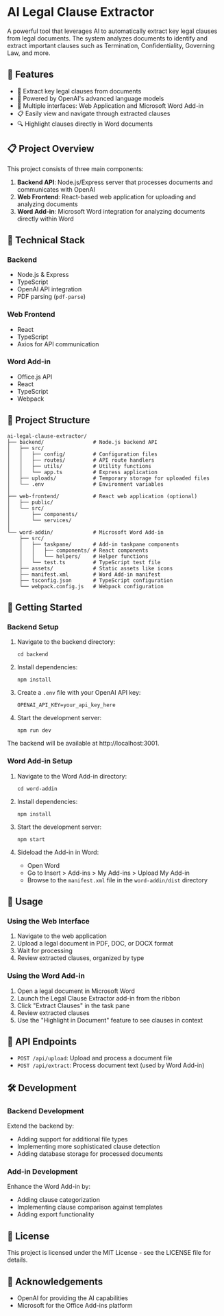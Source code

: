 # AI Legal Clause Extractor

A powerful tool that leverages AI to automatically extract key legal clauses from legal documents. The system analyzes documents to identify and extract important clauses such as Termination, Confidentiality, Governing Law, and more.

## 🚀 Features

* 📄 Extract key legal clauses from documents
* 🧠 Powered by OpenAI's advanced language models
* 📱 Multiple interfaces: Web Application and Microsoft Word Add-in
* 📋 Easily view and navigate through extracted clauses
* 🔍 Highlight clauses directly in Word documents

## 📋 Project Overview

This project consists of three main components:

1. **Backend API**: Node.js/Express server that processes documents and communicates with OpenAI
2. **Web Frontend**: React-based web application for uploading and analyzing documents
3. **Word Add-in**: Microsoft Word integration for analyzing documents directly within Word

## 🔧 Technical Stack

### Backend
- Node.js & Express
- TypeScript
- OpenAI API integration
- PDF parsing (`pdf-parse`)

### Web Frontend
- React
- TypeScript
- Axios for API communication

### Word Add-in
- Office.js API
- React
- TypeScript
- Webpack

## 📁 Project Structure

```
ai-legal-clause-extractor/
├── backend/                # Node.js backend API
│   ├── src/
│   │   ├── config/         # Configuration files
│   │   ├── routes/         # API route handlers
│   │   ├── utils/          # Utility functions
│   │   └── app.ts          # Express application
│   ├── uploads/            # Temporary storage for uploaded files
│   └── .env                # Environment variables
│
├── web-frontend/           # React web application (optional)
│   ├── public/
│   └── src/
│       ├── components/
│       └── services/
│
└── word-addin/             # Microsoft Word Add-in
    ├── src/
    │   ├── taskpane/       # Add-in taskpane components
    │   │   ├── components/ # React components
    │   │   └── helpers/    # Helper functions
    │   └── test.ts         # TypeScript test file
    ├── assets/             # Static assets like icons
    ├── manifest.xml        # Word Add-in manifest
    ├── tsconfig.json       # TypeScript configuration
    └── webpack.config.js   # Webpack configuration
```

## 🚀 Getting Started

### Backend Setup

1. Navigate to the backend directory:
   ```
   cd backend
   ```

2. Install dependencies:
   ```
   npm install
   ```

3. Create a `.env` file with your OpenAI API key:
   ```
   OPENAI_API_KEY=your_api_key_here
   ```

4. Start the development server:
   ```
   npm run dev
   ```

The backend will be available at http://localhost:3001.

### Word Add-in Setup

1. Navigate to the Word Add-in directory:
   ```
   cd word-addin
   ```

2. Install dependencies:
   ```
   npm install
   ```

3. Start the development server:
   ```
   npm start
   ```

4. Sideload the Add-in in Word:
   - Open Word
   - Go to Insert > Add-ins > My Add-ins > Upload My Add-in
   - Browse to the `manifest.xml` file in the `word-addin/dist` directory

## 📝 Usage

### Using the Web Interface

1. Navigate to the web application
2. Upload a legal document in PDF, DOC, or DOCX format
3. Wait for processing
4. Review extracted clauses, organized by type

### Using the Word Add-in

1. Open a legal document in Microsoft Word
2. Launch the Legal Clause Extractor add-in from the ribbon
3. Click "Extract Clauses" in the task pane
4. Review extracted clauses
5. Use the "Highlight in Document" feature to see clauses in context

## 🧩 API Endpoints

- `POST /api/upload`: Upload and process a document file
- `POST /api/extract`: Process document text (used by Word Add-in)

## 🛠️ Development

### Backend Development

Extend the backend by:
- Adding support for additional file types
- Implementing more sophisticated clause detection
- Adding database storage for processed documents

### Add-in Development

Enhance the Word Add-in by:
- Adding clause categorization
- Implementing clause comparison against templates
- Adding export functionality

## 📄 License

This project is licensed under the MIT License - see the LICENSE file for details.

## 🙏 Acknowledgements

- OpenAI for providing the AI capabilities
- Microsoft for the Office Add-ins platform